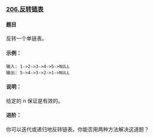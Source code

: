 ### [206.反转链表](https://leetcode-cn.com/problems/reverse-linked-list/)

#### 题目
反转一个单链表。

#### 示例：
```
输入: 1->2->3->4->5->NULL
输出: 5->4->3->2->1->NULL
```

#### 说明：
给定的 n 保证是有效的。

#### 进阶：
你可以迭代或递归地反转链表。你能否用两种方法解决这道题？

